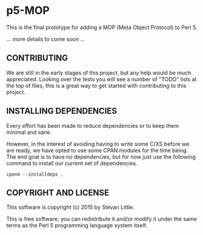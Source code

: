# p5-MOP

This is the final prototype for adding a MOP (Meta Object Protocol) to Perl 5. 

... more details to come soon ...

## CONTRIBUTING

We are still in the early stages of this project, but any help would be much 
appreciated. Looking over the tests you will see a number of "TODO" lists at 
the top of files, this is a great way to get started with contributing to this
project. 

## INSTALLING DEPENDENCIES

Every effort has been made to reduce dependencies or to keep them minimal and 
sane. 

However, in the interest of avoiding having to write some C/XS before we are 
ready, we have opted to use some CPAN modules for the time being. The end 
goal is to have no dependencies, but for now just use the following command
to install our current set of dependencies.

```
cpanm --installdeps .
```

## COPYRIGHT AND LICENSE

This software is copyright (c) 2015 by Stevan Little.

This is free software; you can redistribute it and/or modify it under
the same terms as the Perl 5 programming language system itself.

